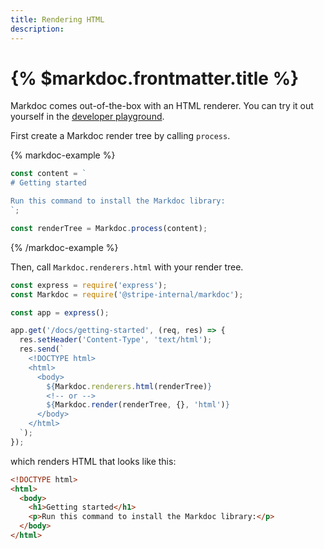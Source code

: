 ```yaml
---
title: Rendering HTML
description:
---
```


# {% $markdoc.frontmatter.title %}

Markdoc comes out-of-the-box with an HTML renderer. You can try it out yourself in the [developer playground](/sandbox?mode=html).

First create a Markdoc render tree by calling `process`.

{% markdoc-example %}

```js
const content = `
# Getting started

Run this command to install the Markdoc library:
`;

const renderTree = Markdoc.process(content);
```

{% /markdoc-example %}

Then, call `Markdoc.renderers.html` with your render tree.

```js
const express = require('express');
const Markdoc = require('@stripe-internal/markdoc');

const app = express();

app.get('/docs/getting-started', (req, res) => {
  res.setHeader('Content-Type', 'text/html');
  res.send(`
    <!DOCTYPE html>
    <html>
      <body>
        ${Markdoc.renderers.html(renderTree)}
        <!-- or --> 
        ${Markdoc.render(renderTree, {}, 'html')}
      </body>
    </html>
  `);
});
```

which renders HTML that looks like this:

```html
<!DOCTYPE html>
<html>
  <body>
    <h1>Getting started</h1>
    <p>Run this command to install the Markdoc library:</p>
  </body>
</html>
```
